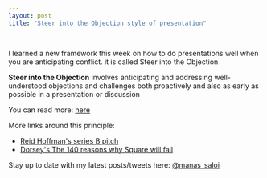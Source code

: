 ```yaml
---
layout: post
title: "Steer into the Objection style of presentation"

---
```


I learned a new framework this week on how to do presentations well when you are anticipating conflict. it is called Steer into the Objection

**Steer into the Objection** involves anticipating and addressing well-understood objections and challenges both proactively and also as early as possible in a presentation or discussion

You can read more: [here](https://medium.com/@saumil/steer-into-the-objection-a-simple-persuasion-hack-764d421702b4)

More links around this principle:
- [Reid Hoffman's series B pitch](https://reidhoffman.org/linkedin-pitch-to-greylock/)
- [Dorsey's The 140 reasons why Square will fail](https://inc.com/audacious-companies/issie-lapowsky/square.html)

Stay up to date with my latest posts/tweets here: [@manas_saloi](http://twitter.com/manas_saloi)

